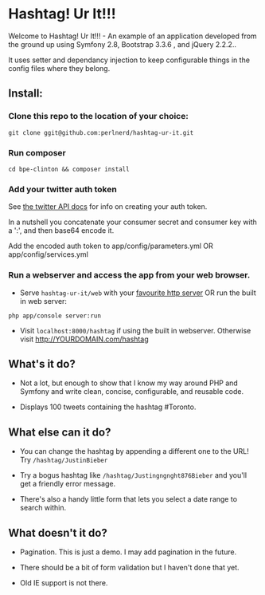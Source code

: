 Hashtag! Ur It!!!
========================

Welcome to Hashtag! Ur It!!! - An example of an application developed from the ground up using Symfony 2.8, Bootstrap 3.3.6 , and jQuery 2.2.2..  

It uses setter and dependancy injection to keep configurable things in the config files where they belong.

Install:
--------

### Clone this repo to the location of your choice:

`git clone ggit@github.com:perlnerd/hashtag-ur-it.git`

### Run composer

`cd bpe-clinton && composer install`


### Add your twitter auth token

See [the twitter API docs](https://dev.twitter.com/oauth/application-only) for info on creating your auth token.

In a nutshell you concatenate your consumer secret and consumer key with a ':', and then base64 encode it.

Add the encoded auth token to app/config/parameters.yml OR app/config/services.yml


### Run a webserver and access the app from your web browser.

  * Serve `hashtag-ur-it/web` with your [favourite http server](http://symfony.com/doc/current/cookbook/configuration/web_server_configuration.html) OR run the built in web server:

`php app/console server:run` 

  * Visit `localhost:8000/hashtag` if using the built in webserver.  Otherwise visit http://YOURDOMAIN.com/hashtag

What's it do?
--------------
  
  * Not a lot, but enough to show that I know my way around PHP and Symfony and write clean, concise, configurable, and reusable code.

  * Displays 100 tweets containing the hashtag #Toronto.

What else can it do?
--------------------
  
  * You can change the hashtag by appending a different one to the URL! Try `/hashtag/JustinBieber`

  * Try a bogus hashtag like `/hashtag/Justingngnght876Bieber` and you'll get a friendly error message.

  * There's also a handy little form that lets you select a date range to search within.

What doesn't it do?
-------------------

  * Pagination.  This is just a demo.  I may add pagination in the future.

  * There should be a bit of form validation but I haven't done that yet.

  * Old IE support is not there.  
  

